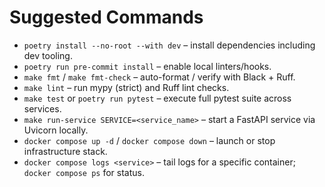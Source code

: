 # Suggested Commands
- `poetry install --no-root --with dev` – install dependencies including dev tooling.
- `poetry run pre-commit install` – enable local linters/hooks.
- `make fmt` / `make fmt-check` – auto-format / verify with Black + Ruff.
- `make lint` – run mypy (strict) and Ruff lint checks.
- `make test` or `poetry run pytest` – execute full pytest suite across services.
- `make run-service SERVICE=<service_name>` – start a FastAPI service via Uvicorn locally.
- `docker compose up -d` / `docker compose down` – launch or stop infrastructure stack.
- `docker compose logs <service>` – tail logs for a specific container; `docker compose ps` for status.
